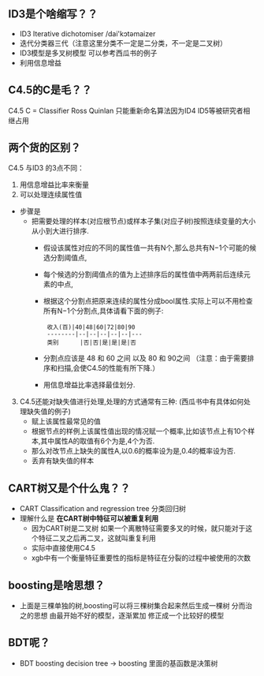 ## ID3是个啥缩写？？
  + ID3 Iterative dichotomiser /dai'kɔtəmaizer   
  + 迭代分类器三代（注意这里分类不一定是二分类，不一定是二叉树） 
  + ID3模型是多叉树模型 可以参考西瓜书的例子
  + 利用信息增益
## C4.5的C是毛？？
  C4.5 C = Classifier Ross Quinlan 只能重新命名算法因为ID4 ID5等被研究者相继占用

## 两个货的区别？
C4.5 与ID3 的3点不同：
1. 用信息增益比率来衡量
2. 可以处理连续属性值
  + 步骤是 
    + 把需要处理的样本(对应根节点)或样本子集(对应子树)按照连续变量的大小从小到大进行排序.
       + 假设该属性对应的不同的属性值一共有N个,那么总共有N−1个可能的候选分割阈值点,
       + 每个候选的分割阈值点的值为上述排序后的属性值中两两前后连续元素的中点,
       + 根据这个分割点把原来连续的属性分成bool属性.实际上可以不用检查所有N−1个分割点,具体请看下面的例子:
              
              收入(百)|40|48|60|72|80|90
              --------|--|--|--|--|--|---
              类别	  |否|否|是|是|是|否
        
       + 分割点应该是 48 和 60 之间 以及 80 和 90之间 （注意：由于需要排序和扫描,会使C4.5的性能有所下降.）
       + 用信息增益比率选择最佳划分.  
 3. C4.5还能对缺失值进行处理,处理的方式通常有三种:  (西瓜书中有具体如何处理缺失值的例子)
       + 赋上该属性最常见的值
       + 根据节点的样例上该属性值出现的情况赋一个概率,比如该节点上有10个样本,其中属性A的取值有6个为是,4个为否.
       + 那么对改节点上缺失的属性A,以0.6的概率设为是,0.4的概率设为否.
       + 丢弃有缺失值的样本
        
## CART树又是个什么鬼？？
+ CART Classification and regression tree 分类回归树
+ 理解什么是 <b>在CART树中特征可以被重复利用</b>
  + 因为CART树是二叉树 如果一个离散特征需要多叉的时候，就只能对于这个特征二叉之后再二叉，这就叫重复利用
  + 实际中直接使用C4.5 
  + xgb中有一个衡量特征重要性的指标是特征在分裂的过程中被使用的次数

## boosting是啥思想？
+ 上面是三棵单独的树,boosting可以将三棵树集合起来然后生成一棵树 分而治之的思想 由最开始不好的模型，逐渐累加 修正成一个比较好的模型

## BDT呢？
+ BDT boosting decision tree -> boosting 里面的基函数是决策树




